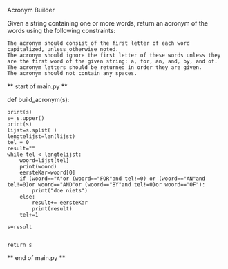 Acronym Builder

Given a string containing one or more words, return an acronym of the words using the following constraints:

    The acronym should consist of the first letter of each word capitalized, unless otherwise noted.
    The acronym should ignore the first letter of these words unless they are the first word of the given string: a, for, an, and, by, and of.
    The acronym letters should be returned in order they are given.
    The acronym should not contain any spaces.




** start of main.py **

def build_acronym(s):
    
    print(s)
    s= s.upper()
    print(s)
    lijst=s.split( )
    lengtelijst=len(lijst)
    tel = 0
    result=""
    while tel < lengtelijst:
        woord=lijst[tel]
        print(woord)
        eersteKar=woord[0]
        if (woord=="A"or (woord=="FOR"and tel!=0) or (woord=="AN"and tel!=0)or woord=="AND"or (woord=="BY"and tel!=0)or woord=="OF"):
            print("doe niets")
        else:
            result+= eersteKar
            print(result)
        tel+=1

    s=result     


    return s


** end of main.py **

